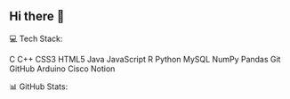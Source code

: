 ## Hi there 👋
💻 Tech Stack:

C C++ CSS3 HTML5 Java JavaScript R Python MySQL NumPy Pandas Git GitHub Arduino Cisco Notion

📊 GitHub Stats:





















<!--
**Vaibhav9520/Vaibhav9520** is a ✨ _special_ ✨ repository because its `README.md` (this file) appears on your GitHub profile.

Here are some ideas to get you started:

- 🔭 I’m currently working on ...
- 🌱 I’m currently learning ...
- 👯 I’m looking to collaborate on ...
- 🤔 I’m looking for help with ...
- 💬 Ask me about ...
- 📫 How to reach me: ...
- 😄 Pronouns: ...
- ⚡ Fun fact: ...
-->
